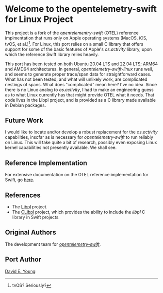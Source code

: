 
# Welcome to the opentelemetry-swift for Linux Project #

This project is a fork of the _opentelementry-swift_ (OTEL) reference implmentation that runs only on Apple operating
systems (MacOS, iOS, tvOS, et al.)[^1]. For Linux, this port relies on a small C library that offers support for some
of the basic features of Apple's _os.activity_ library, upon which the reference Swift library relies heavily.

This port has been tested on both Ubuntu 20.04 LTS and 22.04 LTS; ARM64 and AMD64 architectures. In general,
_opentelemetry-swift-linux_ runs well, and seems to generate proper trace/span data for straightforward cases. What has
not been tested, and what will unlikely work, are complicated nestings of spans. What does "complicated" mean here? I've
no idea. Since there is no Linux analog to _os.activity_, I had to make an engineering guess as to what Linux currently
has that might provide OTEL what it needs. That code lives in the Libpl project, and is provided as a C library made
available in Debian packages.

## Future Work ##

I would like to locate and/or develop a robust replacement for the _os.activity_ capabilities, insofar as is necessary
for _opentelemetry-swift_ to run reliably on Linux. This will take quite a bit of research, possibly even exposing Linux
kernel capabilities not presently available. We shall see.

## Reference Implementation ##

For extensive documentation on the OTEL reference implementation for Swift, go [here](https://github.com/open-telemetry/opentelemetry-swift).

## References ##

- The [Libpl](https://github.com/youngde811/libpl) project.
- The [CLibpl](https://github.com/youngde811/CLibpl) project, which provides the ability to include the _libpl_ C
  library in Swift projects.

## Original Authors ##

The development team for [_opentelemetry-swift_](https://github.com/open-telemetry/opentelemetry-swift).

## Port Author ##

[David E. Young](youngde811@pobox.com)

[^1]: tvOS? Seriously?
